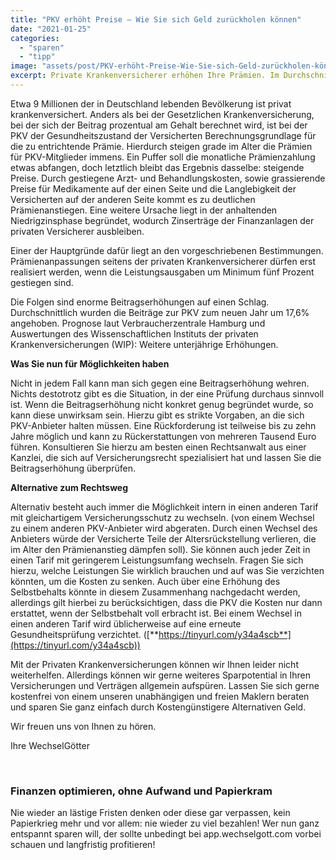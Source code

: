 ```yaml
---
title: "PKV erhöht Preise – Wie Sie sich Geld zurückholen können"
date: "2021-01-25"
categories: 
  - "sparen"
  - "tipp"
image: "assets/post/PKV-erhöht-Preise-Wie-Sie-sich-Geld-zurückholen-können.jpeg"
excerpt: Private Krankenversicherer erhöhen Ihre Prämien. Im Durchschnitt zahlen PKV-Versicherte 17,6% mehr seit Januar 2021. Die Tendenz ist weiter steigend. Erfahren Sie wie Sie sich Geld zurückholen können!
---
```



Etwa 9 Millionen der in Deutschland lebenden Bevölkerung ist privat krankenversichert. Anders als bei der Gesetzlichen Krankenversicherung, bei der sich der Beitrag prozentual am Gehalt berechnet wird, ist bei der PKV der Gesundheitszustand der Versicherten Berechnungsgrundlage für die zu entrichtende Prämie. Hierdurch steigen grade im Alter die Prämien für PKV-Mitglieder immens. Ein Puffer soll die monatliche Prämienzahlung etwas abfangen, doch letztlich bleibt das Ergebnis dasselbe: steigende Preise. Durch gestiegene Arzt- und Behandlungskosten, sowie grassierende Preise für Medikamente auf der einen Seite und die Langlebigkeit der Versicherten auf der anderen Seite kommt es zu deutlichen Prämienanstiegen. Eine weitere Ursache liegt in der anhaltenden Niedrigzinsphase begründet, wodurch Zinserträge der Finanzanlagen der privaten Versicherer ausbleiben.

Einer der Hauptgründe dafür liegt an den vorgeschriebenen Bestimmungen. Prämienanpassungen seitens der privaten Krankenversicherer dürfen erst realisiert werden, wenn die Leistungsausgaben um Minimum fünf Prozent gestiegen sind.

Die Folgen sind enorme Beitragserhöhungen auf einen Schlag. Durchschnittlich wurden die Beiträge zur PKV zum neuen Jahr um 17,6% angehoben. Prognose laut Verbraucherzentrale Hamburg und Auswertungen des Wissenschaftlichen Instituts der privaten Krankenversicherungen (WIP): Weitere unterjährige Erhöhungen.

**Was Sie nun für Möglichkeiten haben**

Nicht in jedem Fall kann man sich gegen eine Beitragserhöhung wehren. Nichts destotrotz gibt es die Situation, in der eine Prüfung durchaus sinnvoll ist. Wenn die Beitragserhöhung nicht konkret genug begründet wurde, so kann diese unwirksam sein. Hierzu gibt es strikte Vorgaben, an die sich PKV-Anbieter halten müssen. Eine Rückforderung ist teilweise bis zu zehn Jahre möglich und kann zu Rückerstattungen von mehreren Tausend Euro führen. Konsultieren Sie hierzu am besten einen Rechtsanwalt aus einer Kanzlei, die sich auf Versicherungsrecht spezialisiert hat und lassen Sie die Beitragserhöhung überprüfen.

**Alternative zum Rechtsweg**

Alternativ besteht auch immer die Möglichkeit intern in einen anderen Tarif mit gleichartigem Versicherungsschutz zu wechseln. (von einem Wechsel zu einem anderen PKV-Anbieter wird abgeraten. Durch einen Wechsel des Anbieters würde der Versicherte Teile der Altersrückstellung verlieren, die im Alter den Prämienanstieg dämpfen soll). Sie können auch jeder Zeit in einen Tarif mit geringerem Leistungsumfang wechseln. Fragen Sie sich hierzu, welche Leistungen Sie wirklich brauchen und auf was Sie verzichten könnten, um die Kosten zu senken. Auch über eine Erhöhung des Selbstbehalts könnte in diesem Zusammenhang nachgedacht werden, allerdings gilt hierbei zu berücksichtigen, dass die PKV die Kosten nur dann erstattet, wenn der Selbstbehalt voll erbracht ist. Bei einem Wechsel in einen anderen Tarif wird üblicherweise auf eine erneute Gesundheitsprüfung verzichtet. ([**https://tinyurl.com/y34a4scb**](https://tinyurl.com/y34a4scb))

Mit der Privaten Krankenversicherungen können wir Ihnen leider nicht weiterhelfen. Allerdings können wir gerne weiteres Sparpotential in Ihren Versicherungen und Verträgen allgemein aufspüren. Lassen Sie sich gerne kostenfrei von einem unseren unabhängigen und freien Maklern beraten und sparen Sie ganz einfach durch Kostengünstigere Alternativen Geld.

Wir freuen uns von Ihnen zu hören.

Ihre WechselGötter


<br>

### Finanzen optimieren, ohne Aufwand und Papierkram

Nie wieder an lästige Fristen denken oder diese gar verpassen, kein Papierkrieg mehr und vor allem: nie wieder zu viel
bezahlen! Wer nun ganz entspannt sparen will, der sollte unbedingt bei app.wechselgott.com vorbei schauen und
langfristig profitieren!